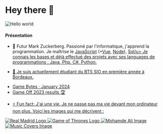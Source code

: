 # Hey there :wave:

<img src="https://raw.githubusercontent.com/sagar-viradiya/sagar-viradiya/master/resources/banner.png" alt="Hello world">

#### Présentation

- 👋 Futur Mark Zuckerberg. Passioné par l'informatique, j'apprend la programmation. Je maîtrise le <u>JavaScript</u> (+<u>Vue</u>, <u>Node</u>),  <u>Sql/u>
     Je connais les bases et déjà effectué des projets avec ses languages de programmations :  <u>Java</u>, <u>Php</u>, <u>C#</u>, <u>Python</u>.

- 🌱 Je suis actuellement étudiant du BTS SIO en première année à Bordeaux.
  

<!--START_SECTION:feed-->
* [Game Bytes · January 2024](https:&#x2F;&#x2F;github.blog&#x2F;2024-01-18-game-bytes-january-2024&#x2F;)
* [Game Off 2023 results 🏆](https:&#x2F;&#x2F;github.blog&#x2F;2024-01-09-game-off-2023-results&#x2F;)

- ⚡ Fun fact: J'ai une vie.
      Je ne passe pas ma vie devant mon ordinateur non plus. Voici les images qui me décrivent :

<img src="[https://raw.githubusercontent.com/sagar-viradiya/sagar-viradiya/master/resources/banner.png](https://static.vecteezy.com/ti/vecteur-libre/p3/10994249-real-madrid-logo-symbole-design-espagne-football-vecteur-pays-europeens-equipes-de-football-illustration-gratuit-vectoriel.jpg)" alt="Real Madrid Logo">
<img src="[https://raw.githubusercontent.com/sagar-viradiya/sagar-viradiya/master/resources/banner.png](https://c4.wallpaperflare.com/wallpaper/990/603/666/game-of-thrones-wallpaper-preview.jpg)" alt="Game of Thrones Logo">
<img src="https://c4.wallpaperflare.com/wallpaper/70/188/992/muhammad-ali-sports-sport-wallpaper-preview.jpg" alt="Mohamde Ali Image">
<img src="" alt=" Music Covers Image">



<!---
byborh/byborh is a ✨ special ✨ repository because its `README.md` (this file) appears on your GitHub profile.
You can click the Preview link to take a look at your changes.
--->

